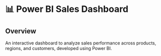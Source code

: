 # 📊 Power BI Sales Dashboard

## Overview
An interactive dashboard to analyze sales performance across products, regions, and customers, developed using Power BI.

